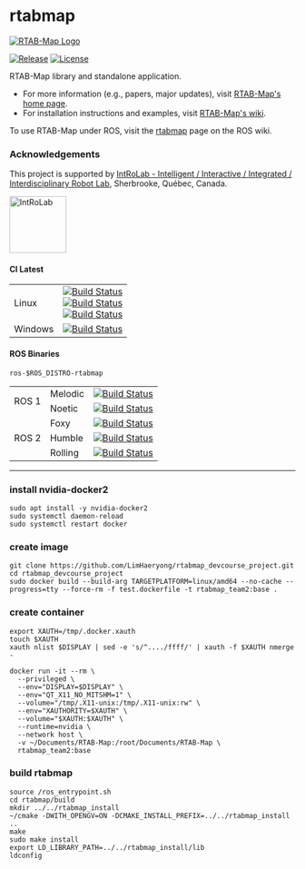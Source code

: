 rtabmap
=======

[![RTAB-Map Logo](https://raw.githubusercontent.com/introlab/rtabmap/master/guilib/src/images/RTAB-Map100.png)](http://introlab.github.io/rtabmap)

[![Release][release-image]][releases]
[![License][license-image]][license]

[release-image]: https://img.shields.io/badge/release-0.20.16-green.svg?style=flat
[releases]: https://github.com/introlab/rtabmap/releases

[license-image]: https://img.shields.io/badge/license-BSD-green.svg?style=flat
[license]: https://github.com/introlab/rtabmap/blob/master/LICENSE

RTAB-Map library and standalone application.

 * For more information (e.g., papers, major updates), visit [RTAB-Map's home page](http://introlab.github.io/rtabmap).
 * For installation instructions and examples, visit [RTAB-Map's wiki](https://github.com/introlab/rtabmap/wiki).

To use RTAB-Map under ROS, visit the [rtabmap](http://wiki.ros.org/rtabmap) page on the ROS wiki.

### Acknowledgements
This project is supported by [IntRoLab - Intelligent / Interactive / Integrated / Interdisciplinary Robot Lab](https://introlab.3it.usherbrooke.ca/), Sherbrooke, Québec, Canada.

<a href="https://introlab.3it.usherbrooke.ca/">
<img src="https://github.com/introlab/16SoundsUSB/blob/master/images/IntRoLab.png" alt="IntRoLab" height="100">
</a>

#### CI Latest

  <table>
    <tbody>
        <tr>
           <td>Linux</td>
           <td><a href="https://github.com/introlab/rtabmap/actions/workflows/cmake.yml"><img src="https://github.com/introlab/rtabmap/actions/workflows/cmake.yml/badge.svg" alt="Build Status"/> <br> <a href="https://github.com/introlab/rtabmap/actions/workflows/cmake-ros.yml"><img src="https://github.com/introlab/rtabmap/actions/workflows/cmake-ros.yml/badge.svg" alt="Build Status"/> <br> <a href="https://github.com/introlab/rtabmap/actions/workflows/docker.yml"><img src="https://github.com/introlab/rtabmap/actions/workflows/docker.yml/badge.svg" alt="Build Status"/>
           </td>
        </tr>
        <tr>
           <td>Windows</td>
           <td><a href="https://ci.appveyor.com/project/matlabbe/rtabmap/branch/master"><img src="https://ci.appveyor.com/api/projects/status/hr73xspix9oqa26h/branch/master?svg=true" alt="Build Status"/>
           </td>
        </tr>
     </tbody>
  </table>
 
 #### ROS Binaries
 
 `ros-$ROS_DISTRO-rtabmap`
 
 <table>
    <tbody>
        <tr>
           <td rowspan="2">ROS 1</td>
           <td>Melodic</td>
            <td><a href="http://build.ros.org/job/Mbin_ubv8_uBv8__rtabmap__ubuntu_bionic_arm64__binary/"><img src="http://build.ros.org/buildStatus/icon?job=Mbin_ubv8_uBv8__rtabmap__ubuntu_bionic_arm64__binary" alt="Build Status"/></td>
        </tr>
        <tr>
            <td>Noetic</td>
            <td><a href="http://build.ros.org/job/Nbin_ufv8_uFv8__rtabmap__ubuntu_focal_arm64__binary/"><img src="http://build.ros.org/buildStatus/icon?job=Nbin_ufv8_uFv8__rtabmap__ubuntu_focal_arm64__binary" alt="Build Status"/></td>
        </tr>
        <tr>
            <td rowspan="3">ROS 2</td>
            <td>Foxy</td>
            <td><a href="http://build.ros2.org/job/Fbin_uF64__rtabmap__ubuntu_focal_amd64__binary/"><img src="http://build.ros2.org/buildStatus/icon?job=Fbin_uF64__rtabmap__ubuntu_focal_amd64__binary" alt="Build Status"/></td>
        </tr>
        <tr>
            <td>Humble</td>
            <td><a href="http://build.ros2.org/job/Hbin_uJ64__rtabmap__ubuntu_jammy_amd64__binary/"><img src="http://build.ros2.org/buildStatus/icon?job=Hbin_uJ64__rtabmap__ubuntu_jammy_amd64__binary" alt="Build Status"/></td>
        </tr>
        <tr>
            <td>Rolling</td>
            <td><a href="http://build.ros2.org/job/Rbin_uJ64__rtabmap__ubuntu_jammy_amd64__binary/"><img src="http://build.ros2.org/buildStatus/icon?job=Rbin_uJ64__rtabmap__ubuntu_jammy_amd64__binary" alt="Build Status"/></td>
        </tr>
    </tbody>
</table>
 
---


### install nvidia-docker2
```
sudo apt install -y nvidia-docker2
sudo systemctl daemon-reload
sudo systemctl restart docker
```

### create image
```
git clone https://github.com/LimHaeryong/rtabmap_devcourse_project.git
cd rtabmap_devcourse_project
sudo docker build --build-arg TARGETPLATFORM=linux/amd64 --no-cache --progress=tty --force-rm -f test.dockerfile -t rtabmap_team2:base .
```



### create container
```
export XAUTH=/tmp/.docker.xauth
touch $XAUTH
xauth nlist $DISPLAY | sed -e 's/^..../ffff/' | xauth -f $XAUTH nmerge -

docker run -it --rm \
  --privileged \
  --env="DISPLAY=$DISPLAY" \
  --env="QT_X11_NO_MITSHM=1" \
  --volume="/tmp/.X11-unix:/tmp/.X11-unix:rw" \
  --env="XAUTHORITY=$XAUTH" \
  --volume="$XAUTH:$XAUTH" \
  --runtime=nvidia \
  --network host \
  -v ~/Documents/RTAB-Map:/root/Documents/RTAB-Map \
  rtabmap_team2:base
```

### build rtabmap
```
source /ros_entrypoint.sh
cd rtabmap/build
mkdir ../../rtabmap_install
~/cmake -DWITH_OPENGV=ON -DCMAKE_INSTALL_PREFIX=../../rtabmap_install ..
make
sudo make install
export LD_LIBRARY_PATH=../../rtabmap_install/lib
ldconfig
```
